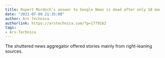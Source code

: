 ```yaml
---
title: Rupert Murdoch’s answer to Google News is dead after only 18 months
date: "2021-07-09 21:35:08"
author: Ars Technica
authorlink: https://arstechnica.com/?p=1779162
tags:
- Ars-Technica
---
```

The shuttered news aggregator offered stories mainly from right-leaning sources.